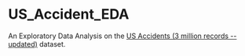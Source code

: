 # US_Accident_EDA

An Exploratory Data Analysis on the [US Accidents (3 million records -- updated)](https://www.kaggle.com/sobhanmoosavi/us-accidents) dataset.
